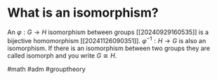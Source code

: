 # What is an isomorphism? 
An $\varphi: G \to H$ isomorphism between groups [[20240929160535]] is a bijective homomorphism [[20241126090351]].
$\varphi^{-1}: H \to G$ is also an isomorphism. If there is an isomorphism between two groups they are called isomorph 
and you write $G \cong H$.

#math #adm #grouptheory
